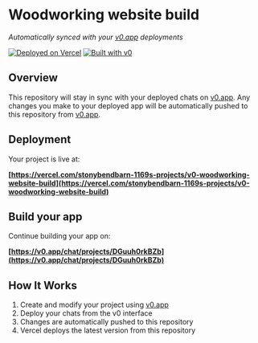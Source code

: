 # Woodworking website build

*Automatically synced with your [v0.app](https://v0.app) deployments*

[![Deployed on Vercel](https://img.shields.io/badge/Deployed%20on-Vercel-black?style=for-the-badge&logo=vercel)](https://vercel.com/stonybendbarn-1169s-projects/v0-woodworking-website-build)
[![Built with v0](https://img.shields.io/badge/Built%20with-v0.app-black?style=for-the-badge)](https://v0.app/chat/projects/DGuuh0rkBZb)

## Overview

This repository will stay in sync with your deployed chats on [v0.app](https://v0.app).
Any changes you make to your deployed app will be automatically pushed to this repository from [v0.app](https://v0.app).

## Deployment

Your project is live at:

**[https://vercel.com/stonybendbarn-1169s-projects/v0-woodworking-website-build](https://vercel.com/stonybendbarn-1169s-projects/v0-woodworking-website-build)**

## Build your app

Continue building your app on:

**[https://v0.app/chat/projects/DGuuh0rkBZb](https://v0.app/chat/projects/DGuuh0rkBZb)**

## How It Works

1. Create and modify your project using [v0.app](https://v0.app)
2. Deploy your chats from the v0 interface
3. Changes are automatically pushed to this repository
4. Vercel deploys the latest version from this repository